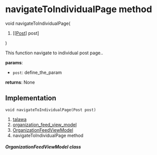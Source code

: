 
<div>

# navigateToIndividualPage method

</div>


void navigateToIndividualPage(

1.  [[[Post](../../models_post_post_model/Post-class.md)]
    post]

)



This function navigate to individual post page..

**params**:

-   `post`: define_the_param

**returns**: None



## Implementation

``` language-dart
void navigateToIndividualPage(Post post) 
```







1.  [talawa](../../index.md)
2.  [organization_feed_view_model](../../view_model_after_auth_view_models_feed_view_models_organization_feed_view_model/)
3.  [OrganizationFeedViewModel](../../view_model_after_auth_view_models_feed_view_models_organization_feed_view_model/OrganizationFeedViewModel-class.md)
4.  navigateToIndividualPage method

##### OrganizationFeedViewModel class








